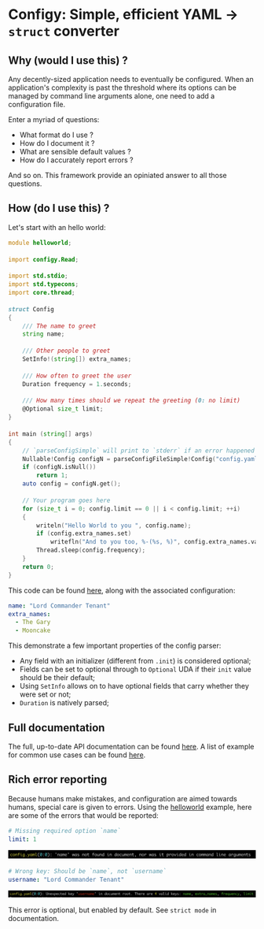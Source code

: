 # Configy: Simple, efficient YAML -> `struct` converter

## Why (would I use this) ?

Any decently-sized application needs to eventually be configured.
When an application's complexity is past the threshold where its options can be
managed by command line arguments alone, one need to add a configuration file.

Enter a myriad of questions:
- What format do I use ?
- How do I document it ?
- What are sensible default values ?
- How do I accurately report errors ?

And so on. This framework provide an opiniated answer to all those questions.

## How (do I use this) ?

Let's start with an hello world:

```D
module helloworld;

import configy.Read;

import std.stdio;
import std.typecons;
import core.thread;

struct Config
{
    /// The name to greet
    string name;

    /// Other people to greet
    SetInfo!(string[]) extra_names;

    /// How often to greet the user
    Duration frequency = 1.seconds;

    /// How many times should we repeat the greeting (0: no limit)
    @Optional size_t limit;
}

int main (string[] args)
{
    // `parseConfigSimple` will print to `stderr` if an error happened
    Nullable!Config configN = parseConfigFileSimple!Config("config.yaml");
    if (configN.isNull())
        return 1;
    auto config = configN.get();

    // Your program goes here
    for (size_t i = 0; config.limit == 0 || i < config.limit; ++i)
    {
        writeln("Hello World to you ", config.name);
        if (config.extra_names.set)
            writefln("And to you too, %-(%s, %)", config.extra_names.value);
        Thread.sleep(config.frequency);
    }
    return 0;
}
```

This code can be found [here](examples/helloworld/), along with the associated configuration:
```YAML
name: "Lord Commander Tenant"
extra_names:
  - The Gary
  - Mooncake
```

This demonstrate a few important properties of the config parser:
- Any field with an initializer (different from `.init`) is considered optional;
- Fields can be set to optional through to `Optional` UDA if their `init` value should be their default;
- Using `SetInfo` allows on to have optional fields that carry whether they were set or not;
- `Duration` is natively parsed;

## Full documentation

The full, up-to-date API documentation can be found [here](https://dlang-community.github.io/configy/).
A list of example for common use cases can be found [here](doc/FAQ.md).

## Rich error reporting

Because humans make mistakes, and configuration are aimed towards humans, special care is given to errors.
Using the [helloworld](examples/helloworld) example, here are some of the errors that would be reported:
```YAML
# Missing required option `name`
limit: 1
```

![Resulting error message](doc/img/missing.png)

```YAML
# Wrong key: Should be `name`, not `username`
username: "Lord Commander Tenant"
```

![Resulting error message](doc/img/strict.png)

This error is optional, but enabled by default. See `strict mode` in documentation.
